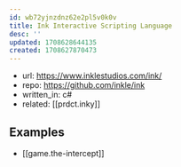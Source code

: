 ```yaml
---
id: wb72yjnzdnz62e2pl5v0k0v
title: Ink Interactive Scripting Language
desc: ''
updated: 1708628644135
created: 1708627870473
---
```


- url: https://www.inklestudios.com/ink/
- repo: https://github.com/inkle/ink
- written_in: c#
- related: [[prdct.inky]]

## Examples

- [[game.the-intercept]]